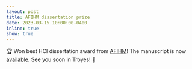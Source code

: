 ```yaml
---
layout: post
title: AFIHM dissertation prize
date: 2023-03-15 10:00:00-0400
inline: true
show: true
---
```


🏆 Won best HCI dissertation award from [AFIHM](https://www.afihm.org/)! The manuscript is now [available](https://hal.science/tel-03807887v2). See you soon in Troyes! 🍾